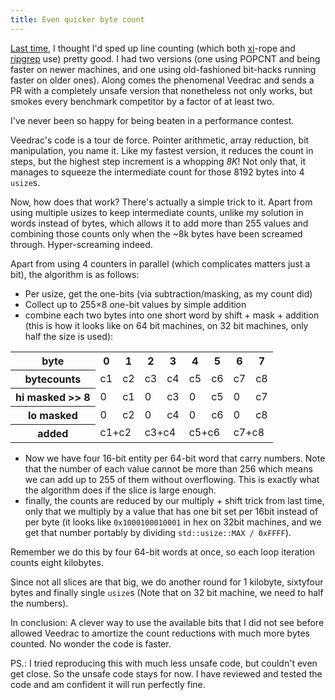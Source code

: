 ```yaml
---
title: Even quicker byte count
---
```


[Last time](/2016/09/24/newline.html), I thought I'd sped up line counting
(which both [xi](https://github.com/google/xi-editor)-rope and
[ripgrep](https://github.com/BurntSushi/ripgrep) use) pretty good. I had two
versions (one using POPCNT and being faster on newer machines, and one using
old-fashioned bit-hacks running faster on older ones). Along comes the
phenomenal Veedrac and sends a PR with a completely unsafe version that
nonetheless not only works, but smokes every benchmark competitor by a factor
of at least two.

I've never been so happy for being beaten in a performance contest.

Veedrac's code is a tour de force. Pointer arithmetic, array reduction, bit
manipulation, you name it. Like my fastest version, it reduces the count in
steps, but the highest step increment is a whopping *8K*! Not only that, it
manages to squeeze the intermediate count for those 8192 bytes into 4 `usize`s.

Now, how does that work? There's actually a simple trick to it. Apart from
using multiple usizes to keep intermediate counts, unlike my solution in words
instead of bytes, which allows it to add more than 255 values and combining
those counts only when the ~8k bytes have been screamed through.
Hyper-screaming indeed.

Apart from using 4 counters in parallel (which complicates matters just a bit),
the algorithm is as follows:

* Per usize, get the one-bits (via subtraction/masking, as my count did)
* Collect up to 255×8 one-bit values by simple addition
* combine each two bytes into one short word by shift + mask + addition
(this is how it looks like on 64 bit machines, on 32 bit machines, only half
the size is used):

<table>
<tr><th>byte</th><th>0</th><th>1</th><th>2</th><th>3</th><th>4</th><th>5</th><th>6</th><th>7</th></tr>
<tr><th>bytecounts</th><td>c1</td><td>c2</td><td>c3</td><td>c4</td><td>c5</td><td>c6</td><td>c7</td><td>c8</td></tr>
<tr><th>hi masked &gt;&gt; 8</th><td>0</td><td>c1</td><td>0</td><td>c3</td><td>0</td><td>c5</td><td>0</td><td>c7</td></tr>
<tr><th>lo masked</th><td>0</td><td>c2</td><td>0</td><td>c4</td><td>0</td><td>c6</td><td>0</td><td>c8</td></tr>
<tr><th>added</th><td colspan="2">c1+c2</td><td colspan="2">c3+c4</td><td colspan="2">c5+c6</td><td colspan="2">c7+c8</td></tr>
</table>

* Now we have four 16-bit entity per 64-bit word that carry numbers. Note that
the number of each value cannot be more than 256 which means we can add up to
255 of them without overflowing. This is exactly what the algorithm does if the
slice is large enough.
* finally, the counts are reduced by our multiply + shift trick from last time,
only that we multiply by a value that has one bit set per 16bit instead of per
byte (it looks like `0x1000100010001` in hex on 32bit machines, and we get that
number portably by dividing `std::usize::MAX / 0xFFFF`).

Remember we do this by four 64-bit words at once, so each loop iteration counts
eight kilobytes.

Since not all slices are that big, we do another round for 1 kilobyte,
sixtyfour bytes and finally single `usize`s (Note that on 32 bit machine, we
need to half the numbers).

In conclusion: A clever way to use the available bits that I did not see before
allowed Veedrac to amortize the count reductions with much more bytes counted.
No wonder the code is faster.

PS.: I tried reproducing this with much less unsafe code, but couldn't even get
close. So the unsafe code stays for now. I have reviewed and tested the code
and am confident it will run perfectly fine.
